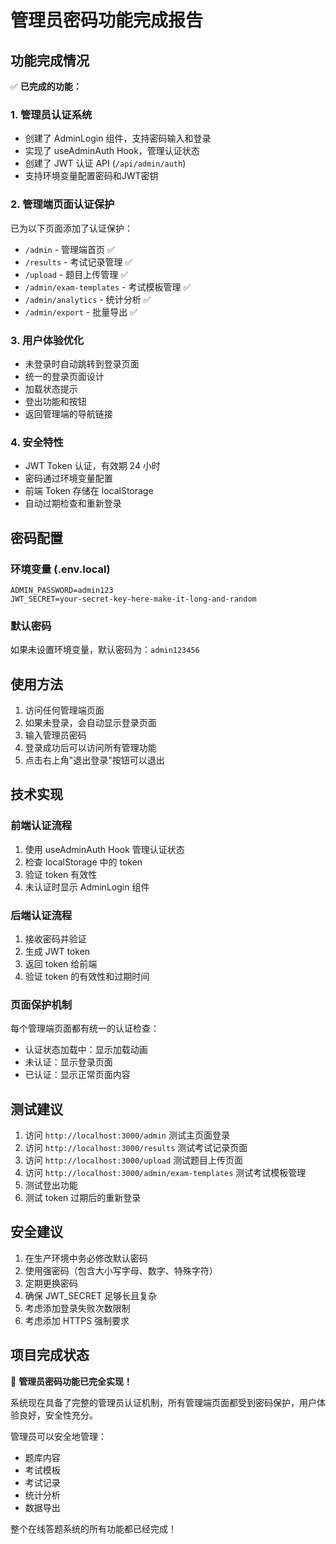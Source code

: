# 管理员密码功能完成报告

## 功能完成情况

✅ **已完成的功能：**

### 1. 管理员认证系统
- 创建了 AdminLogin 组件，支持密码输入和登录
- 实现了 useAdminAuth Hook，管理认证状态
- 创建了 JWT 认证 API (`/api/admin/auth`)
- 支持环境变量配置密码和JWT密钥

### 2. 管理端页面认证保护
已为以下页面添加了认证保护：
- `/admin` - 管理端首页 ✅
- `/results` - 考试记录管理 ✅
- `/upload` - 题目上传管理 ✅
- `/admin/exam-templates` - 考试模板管理 ✅
- `/admin/analytics` - 统计分析 ✅
- `/admin/export` - 批量导出 ✅

### 3. 用户体验优化
- 未登录时自动跳转到登录页面
- 统一的登录页面设计
- 加载状态提示
- 登出功能和按钮
- 返回管理端的导航链接

### 4. 安全特性
- JWT Token 认证，有效期 24 小时
- 密码通过环境变量配置
- 前端 Token 存储在 localStorage
- 自动过期检查和重新登录

## 密码配置

### 环境变量 (.env.local)
```env
ADMIN_PASSWORD=admin123
JWT_SECRET=your-secret-key-here-make-it-long-and-random
```

### 默认密码
如果未设置环境变量，默认密码为：`admin123456`

## 使用方法

1. 访问任何管理端页面
2. 如果未登录，会自动显示登录页面
3. 输入管理员密码
4. 登录成功后可以访问所有管理功能
5. 点击右上角"退出登录"按钮可以退出

## 技术实现

### 前端认证流程
1. 使用 useAdminAuth Hook 管理认证状态
2. 检查 localStorage 中的 token
3. 验证 token 有效性
4. 未认证时显示 AdminLogin 组件

### 后端认证流程
1. 接收密码并验证
2. 生成 JWT token
3. 返回 token 给前端
4. 验证 token 的有效性和过期时间

### 页面保护机制
每个管理端页面都有统一的认证检查：
- 认证状态加载中：显示加载动画
- 未认证：显示登录页面
- 已认证：显示正常页面内容

## 测试建议

1. 访问 `http://localhost:3000/admin` 测试主页面登录
2. 访问 `http://localhost:3000/results` 测试考试记录页面
3. 访问 `http://localhost:3000/upload` 测试题目上传页面
4. 访问 `http://localhost:3000/admin/exam-templates` 测试考试模板管理
5. 测试登出功能
6. 测试 token 过期后的重新登录

## 安全建议

1. 在生产环境中务必修改默认密码
2. 使用强密码（包含大小写字母、数字、特殊字符）
3. 定期更换密码
4. 确保 JWT_SECRET 足够长且复杂
5. 考虑添加登录失败次数限制
6. 考虑添加 HTTPS 强制要求

## 项目完成状态

🎉 **管理员密码功能已完全实现！**

系统现在具备了完整的管理员认证机制，所有管理端页面都受到密码保护，用户体验良好，安全性充分。

管理员可以安全地管理：
- 题库内容
- 考试模板
- 考试记录
- 统计分析
- 数据导出

整个在线答题系统的所有功能都已经完成！
